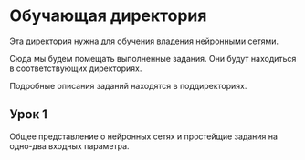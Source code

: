 # Обучающая директория

Эта директория нужна для обучения владения нейронными сетями.

Сюда мы будем помещать выполненные задания. Они будут находиться в соответствующих директориях.

Подробные описания заданий находятся в поддиректориях.

## Урок 1

Общее представление о нейронных сетях и  простейщие задания на одно-два входных параметра. 